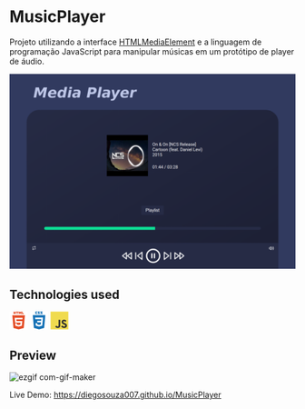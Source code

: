 # MusicPlayer

Projeto utilizando a interface <a href="https://developer.mozilla.org/en-US/docs/Web/API/HTMLMediaElement">HTMLMediaElement<a/> e a linguagem de programação JavaScript para manipular músicas em um protótipo de player de áudio.

<img src="./assets/img/preview.png">

## Technologies used

<p float="left">
<a href="https://developer.mozilla.org/pt-BR/docs/Web/HTML"><img src="./assets/img/html5-plain-wordmark.svg" width="32px"></a>
<a href="https://developer.mozilla.org/pt-BR/docs/Web/CSS"><img src="./assets/img/css3-plain-wordmark.svg" width="32px"></a>
<a href="https://developer.mozilla.org/pt-BR/docs/Web/JavaScript"><img src="./assets/img/javascript-original.svg" width="32px"></a>
</p>

## Preview

![ezgif com-gif-maker](https://user-images.githubusercontent.com/11907759/130339626-d2c8fca7-c8a9-44e2-accd-41c8ebd053ac.gif)

Live Demo: <a href="https://diegosouza007.github.io/MusicPlayer">https://diegosouza007.github.io/MusicPlayer</a>